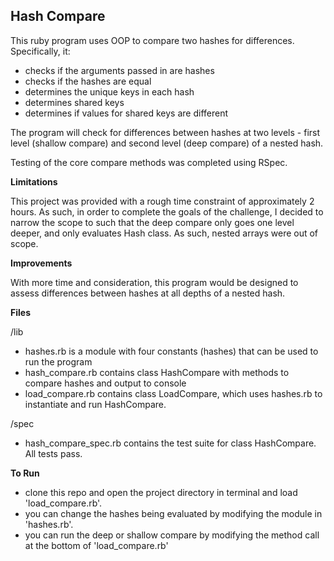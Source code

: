 ## Hash Compare

This ruby program uses OOP to compare two hashes for differences. Specifically, it:
* checks if the arguments passed in are hashes
* checks if the hashes are equal
* determines the unique keys in each hash
* determines shared keys
* determines if values for shared keys are different

 The program will check for differences between hashes at two levels - first level (shallow compare) and second level (deep compare) of a nested hash.

 Testing of the core compare methods was completed using RSpec. 

 **Limitations**

 This project was provided with a rough time constraint of approximately 2 hours. As such, in order to complete the goals of the challenge, I decided to narrow the scope to such that the deep compare only goes one level deeper, and only evaluates Hash class. As such, nested arrays were out of scope.

 **Improvements**

 With more time and consideration, this program would be designed to assess differences between hashes at all depths of a nested hash. 

**Files**

/lib
* hashes.rb is a module with four constants (hashes) that can be used to run the program
* hash_compare.rb contains class HashCompare with methods to compare hashes and output to console
* load_compare.rb contains class LoadCompare, which uses hashes.rb to instantiate and run HashCompare.

/spec
* hash_compare_spec.rb contains the test suite for class HashCompare. All tests pass.

**To Run**
* clone this repo and open the project directory in terminal and load 'load_compare.rb'. 
* you can change the hashes being evaluated by modifying the module in 'hashes.rb'.
* you can run the deep or shallow compare by modifying the method call at the bottom of 'load_compare.rb'
